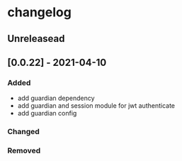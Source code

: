 # changelog

## Unreleasead

## [0.0.22] - 2021-04-10
### Added

- add guardian dependency
- add guardian and session module for jwt authenticate
- add guardian config

### Changed

### Removed